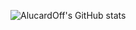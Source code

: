 ![AlucardOff's GitHub stats](https://github-readme-stats.vercel.app/api?username=AlucardOff&show_icons=true&theme=dark)
